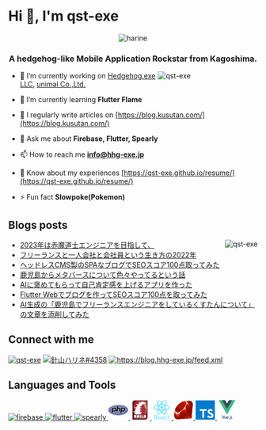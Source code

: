 <h1>Hi 👋, I'm qst-exe</h1>

<p align="center">
  <img src="https://github.com/qst-exe/qst-exe/blob/main/hedgehog.gif?raw=true" alt="harine"/>
</p>

<h3 align="center">A hedgehog-like Mobile Application Rockstar from Kagoshima.</h3>

<p><img align="right" width="40%" src="https://github-readme-stats.vercel.app/api?username=qst-exe&show_icons=true&locale=en" alt="qst-exe" /></p>

- 🏢 I’m currently working on [Hedgehog.exe LLC](https://hhg-exe.jp/), [unimal Co.,Ltd.](https://unimal.jp/)

- 🌱 I’m currently learning **Flutter Flame**

- 📝 I regularly write articles on [https://blog.kusutan.com/](https://blog.kusutan.com/)

- 💬 Ask me about **Firebase, Flutter, Spearly**

- 📫 How to reach me **info@hhg-exe.jp**

- 📄 Know about my experiences [https://qst-exe.github.io/resume/](https://qst-exe.github.io/resume/)

- ⚡ Fun fact **Slowpoke(Pokemon)**

## Blogs posts

<p><img align="right" src="https://github-readme-stats.vercel.app/api/top-langs?username=qst-exe&show_icons=true&locale=en&layout=compact&count_private=true" alt="qst-exe" /></p>

<!-- BLOG-POST-LIST:START -->
- [2023年は赤魔道士エンジニアを目指して、](https://blog.kusutan.com/articles/c-VW9Q1Azm6T23Eb5HaUtX)
- [フリーランスと一人会社と会社員という生き方の2022年](https://blog.kusutan.com/articles/c-cx3JqEGMAzZv9KVn0pNT)
- [ヘッドレスCMS製のSPAなブログでSEOスコア100点取ってみた](https://zenn.dev/qst/articles/d17ba67b690672)
- [鹿児島からメタバースについて色々やってるという話](https://blog.kusutan.com/articles/c-sxYqvUMRGk7VzwoJ1uy4)
- [AIに褒めてもらって自己肯定感を上げるアプリを作った](https://zenn.dev/qst/articles/8e227aca217e0b)
- [Flutter Webでブログを作ってSEOスコア100点を取ってみた](https://zenn.dev/qst/articles/45be4c0e82ca34)
- [AI生成の「鹿児島でフリーランスエンジニアをしているくすたんについて」の文章を添削してみた](https://blog.kusutan.com/articles/c-9HerzRmjugGSwoIp5YcQ)
<!-- BLOG-POST-LIST:END -->

## Connect with me

<p align="left">
<a href="https://twitter.com/qst-exe" target="blank"><img align="center" src="https://raw.githubusercontent.com/rahuldkjain/github-profile-readme-generator/master/src/images/icons/Social/twitter.svg" alt="qst-exe" height="30" width="40" /></a>
<a href="https://discord.gg/針山ハリネ#4358" target="blank"><img align="center" src="https://raw.githubusercontent.com/rahuldkjain/github-profile-readme-generator/master/src/images/icons/Social/discord.svg" alt="針山ハリネ#4358" height="30" width="40" /></a>
<a href="/https://blog.hhg-exe.jp/feed.xml" target="blank"><img align="center" src="https://raw.githubusercontent.com/rahuldkjain/github-profile-readme-generator/master/src/images/icons/Social/rss.svg" alt="https://blog.hhg-exe.jp/feed.xml" height="30" width="40" /></a>
</p>

## Languages and Tools
<p align="left">
  <a href="https://firebase.google.com/" target="_blank" rel="noreferrer">
    <img src="https://www.vectorlogo.zone/logos/firebase/firebase-icon.svg" alt="firebase" width="40" height="40"/>
  </a>
  <a href="https://flutter.dev" target="_blank" rel="noreferrer">
    <img src="https://www.vectorlogo.zone/logos/flutterio/flutterio-icon.svg" alt="flutter" width="40" height="40"/>
  </a>
  <a href="https://cms.spearly.com/" target="_blank" rel="noreferrer">
    <img src="https://user-images.githubusercontent.com/7909367/189430722-7d2fdd4f-1776-4264-bb20-152f94e4516a.jpg" alt="spearly" width="40" height="40"/>
  </a>
  <a href="https://www.php.net" target="_blank" rel="noreferrer">
    <img src="https://raw.githubusercontent.com/devicons/devicon/master/icons/php/php-original.svg" alt="php" width="40" height="40"/>
  </a>
  <a href="https://rubyonrails.org" target="_blank" rel="noreferrer">
    <img src="https://raw.githubusercontent.com/devicons/devicon/master/icons/rails/rails-original-wordmark.svg" alt="rails" width="40" height="40"/>
  </a>
  <a href="https://reactjs.org/" target="_blank" rel="noreferrer">
    <img src="https://raw.githubusercontent.com/devicons/devicon/master/icons/react/react-original-wordmark.svg" alt="react" width="40" height="40"/>
  </a>
  <a href="https://www.ruby-lang.org/en/" target="_blank" rel="noreferrer">
    <img src="https://raw.githubusercontent.com/devicons/devicon/master/icons/ruby/ruby-original.svg" alt="ruby" width="40" height="40"/>
  </a>
  <a href="https://www.typescriptlang.org/" target="_blank" rel="noreferrer">
    <img src="https://raw.githubusercontent.com/devicons/devicon/master/icons/typescript/typescript-original.svg" alt="typescript" width="40" height="40"/>
  </a>
  <a href="https://vuejs.org/" target="_blank" rel="noreferrer">
    <img src="https://raw.githubusercontent.com/devicons/devicon/master/icons/vuejs/vuejs-original-wordmark.svg" alt="vuejs" width="40" height="40"/>
  </a>
</p>


<!--
**qst-exe/qst-exe** is a ✨ _special_ ✨ repository because its `README.md` (this file) appears on your GitHub profile.

Here are some ideas to get you started:

- 🔭 I’m currently working on ...
- 🌱 I’m currently learning ...
- 👯 I’m looking to collaborate on ...
- 🤔 I’m looking for help with ...
- 💬 Ask me about ...
- 📫 How to reach me: ...
- 😄 Pronouns: ...
- ⚡ Fun fact: ...
-->
